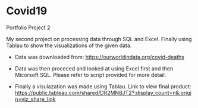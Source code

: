 # Covid19
Portfolio Project 2

My second project on processing data through SQL and Excel. Finally using Tablau to show the visualizations of the given data.

- Data was downloaded from: https://ourworldindata.org/covid-deaths

- Data was then proceced and looked at using Excel first and then Micorsoft SQL. Please refer to script provided for more detail.

- Finally a visulazation was made using Tablau. Link to view final product: https://public.tableau.com/shared/DR2MN8JT2?:display_count=n&:origin=viz_share_link
